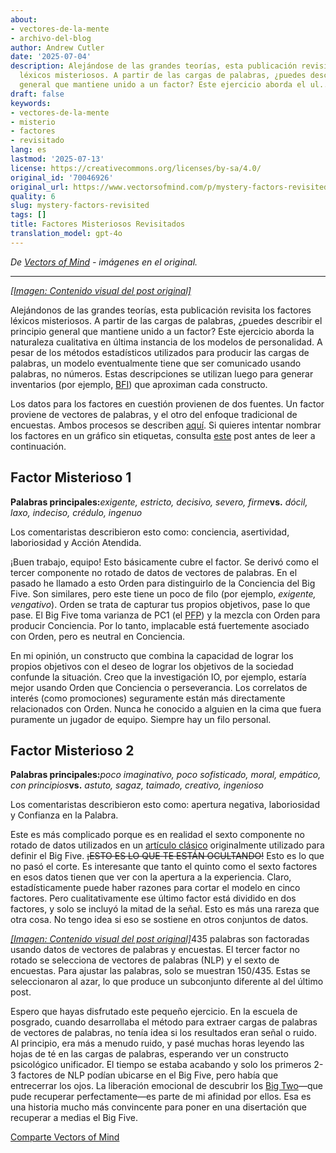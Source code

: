 ```yaml
---
about:
- vectores-de-la-mente
- archivo-del-blog
author: Andrew Cutler
date: '2025-07-04'
description: Alejándose de las grandes teorías, esta publicación revisita los factores
  léxicos misteriosos. A partir de las cargas de palabras, ¿puedes describir el principio
  general que mantiene unido a un factor? Este ejercicio aborda el ul...
draft: false
keywords:
- vectores-de-la-mente
- misterio
- factores
- revisitado
lang: es
lastmod: '2025-07-13'
license: https://creativecommons.org/licenses/by-sa/4.0/
original_id: '70046926'
original_url: https://www.vectorsofmind.com/p/mystery-factors-revisited
quality: 6
slug: mystery-factors-revisited
tags: []
title: Factores Misteriosos Revisitados
translation_model: gpt-4o
---
```


*De [Vectors of Mind](https://www.vectorsofmind.com/p/mystery-factors-revisited) - imágenes en el original.*

---

[*[Imagen: Contenido visual del post original]*](https://substackcdn.com/image/fetch/$s_!mwT7!,f_auto,q_auto:good,fl_progressive:steep/https%3A%2F%2Fbucketeer-e05bbc84-baa3-437e-9518-adb32be77984.s3.amazonaws.com%2Fpublic%2Fimages%2Fce394826-55c7-436d-baf8-89fc9febae13_1024x1024.png)

Alejándonos de las grandes teorías, esta publicación revisita los factores léxicos misteriosos. A partir de las cargas de palabras, ¿puedes describir el principio general que mantiene unido a un factor? Este ejercicio aborda la naturaleza cualitativa en última instancia de los modelos de personalidad. A pesar de los métodos estadísticos utilizados para producir las cargas de palabras, un modelo eventualmente tiene que ser comunicado usando palabras, no números. Estas descripciones se utilizan luego para generar inventarios (por ejemplo, [BFI](https://fetzer.org/sites/default/files/images/stories/pdf/selfmeasures/Personality-BigFiveInventory.pdf)) que aproximan cada constructo.

Los datos para los factores en cuestión provienen de dos fuentes. Un factor proviene de vectores de palabras, y el otro del enfoque tradicional de encuestas. Ambos procesos se describen [aquí](https://vectors.substack.com/p/the-big-five-are-word-vectors). Si quieres intentar nombrar los factores en un gráfico sin etiquetas, consulta [este](https://vectors.substack.com/p/guess-the-factor) post antes de leer a continuación.

## **Factor Misterioso 1**


**Palabras principales:**_exigente, estricto, decisivo, severo, firme_**vs.** _dócil, laxo, indeciso, crédulo, ingenuo_

Los comentaristas describieron esto como: conciencia, asertividad, laboriosidad y Acción Atendida.

¡Buen trabajo, equipo! Esto básicamente cubre el factor. Se derivó como el tercer componente no rotado de datos de vectores de palabras. En el pasado he llamado a esto Orden para distinguirlo de la Conciencia del Big Five. Son similares, pero este tiene un poco de filo (por ejemplo, _exigente, vengativo_). Orden se trata de capturar tus propios objetivos, pase lo que pase. El Big Five toma varianza de PC1 (el [PFP](https://vectors.substack.com/p/primary-factor-of-personality-part)) y la mezcla con Orden para producir Conciencia. Por lo tanto, implacable está fuertemente asociado con Orden, pero es neutral en Conciencia.

En mi opinión, un constructo que combina la capacidad de lograr los propios objetivos con el deseo de lograr los objetivos de la sociedad confunde la situación. Creo que la investigación IO, por ejemplo, estaría mejor usando Orden que Conciencia o perseverancia. Los correlatos de interés (como promociones) seguramente están más directamente relacionados con Orden. Nunca he conocido a alguien en la cima que fuera puramente un jugador de equipo. Siempre hay un filo personal.

## **Factor Misterioso 2**


**Palabras principales:**_poco imaginativo, poco sofisticado, moral, empático, con principios_**vs.** _astuto, sagaz, taimado, creativo, ingenioso_

Los comentaristas describieron esto como: apertura negativa, laboriosidad y Confianza en la Palabra.

Este es más complicado porque es en realidad el sexto componente no rotado de datos utilizados en un [artículo clásico](https://onlinelibrary.wiley.com/doi/abs/10.1002/\(SICI\)1099-0984\(199603\)10:1%3C61::AID-PER246%3E3.0.CO;2-D) originalmente utilizado para definir el Big Five. ~~¡ESTO ES LO QUE TE ESTÁN OCULTANDO!~~ Esto es lo que no pasó el corte. Es interesante que tanto el quinto como el sexto factores en esos datos tienen que ver con la apertura a la experiencia. Claro, estadísticamente puede haber razones para cortar el modelo en cinco factores. Pero cualitativamente ese último factor está dividido en dos factores, y solo se incluyó la mitad de la señal. Esto es más una rareza que otra cosa. No tengo idea si eso se sostiene en otros conjuntos de datos.

[*[Imagen: Contenido visual del post original]*](https://substackcdn.com/image/fetch/$s_!NlBJ!,f_auto,q_auto:good,fl_progressive:steep/https%3A%2F%2Fbucketeer-e05bbc84-baa3-437e-9518-adb32be77984.s3.amazonaws.com%2Fpublic%2Fimages%2Fbcba348e-6ed3-442c-9506-6d3a8f7b5d4e_1201x1065.png)435 palabras son factoradas usando datos de vectores de palabras y encuestas. El tercer factor no rotado se selecciona de vectores de palabras (NLP) y el sexto de encuestas. Para ajustar las palabras, solo se muestran 150/435. Estas se seleccionaron al azar, lo que produce un subconjunto diferente al del último post.

Espero que hayas disfrutado este pequeño ejercicio. En la escuela de posgrado, cuando desarrollaba el método para extraer cargas de palabras de vectores de palabras, no tenía idea si los resultados eran señal o ruido. Al principio, era más a menudo ruido, y pasé muchas horas leyendo las hojas de té en las cargas de palabras, esperando ver un constructo psicológico unificador. El tiempo se estaba acabando y solo los primeros 2-3 factores de NLP podían ubicarse en el Big Five, pero había que entrecerrar los ojos. La liberación emocional de descubrir los [Big Two](https://psycnet.apa.org/fulltext/1997-42257-010.html)—que pude recuperar perfectamente—es parte de mi afinidad por ellos. Esa es una historia mucho más convincente para poner en una disertación que recuperar a medias el Big Five.

[Comparte Vectors of Mind](https://vectors.substack.com/?utm_source=substack&utm_medium=email&utm_content=share&action=share)